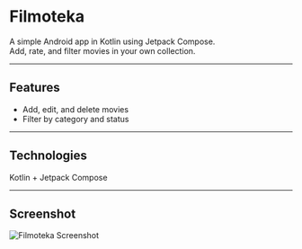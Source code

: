 # Filmoteka

A simple Android app in Kotlin using Jetpack Compose.  
Add, rate, and filter movies in your own collection.

---

## Features

- Add, edit, and delete movies
- Filter by category and status

---

## Technologies

Kotlin + Jetpack Compose

---

## Screenshot

![Filmoteka Screenshot](https://i.imgur.com/GKrYIqa.png)
